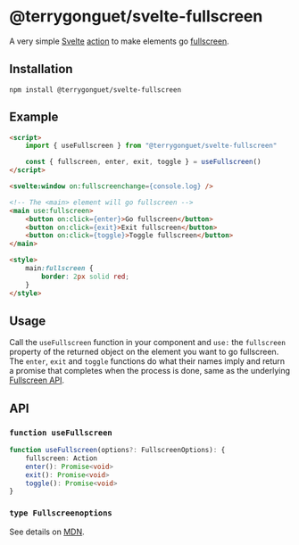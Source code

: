 # @terrygonguet/svelte-fullscreen

A very simple [Svelte](https://svelte.dev/) [action](https://svelte.dev/docs#template-syntax-element-directives-use-action) to make elements go [fullscreen](https://developer.mozilla.org/en-US/docs/Web/API/Fullscreen_API).

## Installation

```
npm install @terrygonguet/svelte-fullscreen
```

## Example

```html
<script>
    import { useFullscreen } from "@terrygonguet/svelte-fullscreen"

    const { fullscreen, enter, exit, toggle } = useFullscreen()
</script>

<svelte:window on:fullscreenchange={console.log} />

<!-- The <main> element will go fullscreen -->
<main use:fullscreen>
    <button on:click={enter}>Go fullscreen</button>
    <button on:click={exit}>Exit fullscreen</button>
    <button on:click={toggle}>Toggle fullscreen</button>
</main>

<style>
    main:fullscreen {
        border: 2px solid red;
    }
</style>
```

## Usage

Call the `useFullscreen` function in your component and `use:` the `fullscreen` property of the returned object on the element you want to go fullscreen. The `enter`, `exit` and `toggle` functions do what their names imply and return a promise that completes when the process is done, same as the underlying [Fullscreen API](https://developer.mozilla.org/en-US/docs/Web/API/Fullscreen_API).

## API

### `function useFullscreen`

```typescript
function useFullscreen(options?: FullscreenOptions): {
    fullscreen: Action
    enter(): Promise<void>
    exit(): Promise<void>
    toggle(): Promise<void>
}
```

### `type Fullscreenoptions`

See details on [MDN](https://developer.mozilla.org/en-US/docs/Web/API/Element/requestFullscreen).
